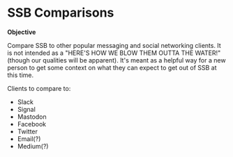 # SSB Comparisons

**Objective**

Compare SSB to other popular messaging and social networking clients.  It is not intended as a "HERE'S HOW WE BLOW THEM OUTTA THE WATER!" (though our qualities will be apparent).  It's meant as a helpful way for a new person to get some context on what they can expect to get out of SSB at this time.

Clients to compare to:
- Slack
- Signal
- Mastodon
- Facebook
- Twitter
- Email(?)
- Medium(?)

